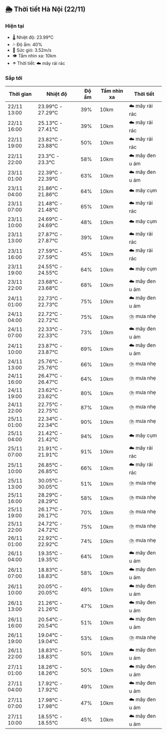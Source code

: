 ## 🌦️ Thời tiết Hà Nội (22/11)

### Hiện tại

- 🌡️ Nhiệt độ: 23.99℃
- 💦 Độ ẩm: 40%
- 💨 Sức gió: 3.52m/s
- 👁️ Tầm nhìn xa: 10km
- ☂️ Thời tiết: ☁️ mây rải rác

### Sắp tới

| Thời gian | Nhiệt độ | Độ ẩm | Tầm nhìn xa | Thời tiết |
| --- | --- | --- | --- | --- |
| 22/11 13:00 | 23.99℃ - 27.29℃ | 39% | 10km | ☁️ mây rải rác |
| 22/11 16:00 | 25.13℃ - 27.41℃ | 39% | 10km | ☁️ mây rải rác |
| 22/11 19:00 | 23.82℃ - 23.88℃ | 50% | 10km | ☁️ mây rải rác |
| 22/11 22:00 | 23.3℃ - 23.3℃ | 58% | 10km | ☁️ mây đen u ám |
| 23/11 01:00 | 22.39℃ - 22.39℃ | 63% | 10km | ☁️ mây đen u ám |
| 23/11 04:00 | 21.86℃ - 21.86℃ | 64% | 10km | ☁️ mây cụm |
| 23/11 07:00 | 21.48℃ - 21.48℃ | 65% | 10km | ☁️ mây rải rác |
| 23/11 10:00 | 24.69℃ - 24.69℃ | 48% | 10km | ☁️ mây cụm |
| 23/11 13:00 | 27.87℃ - 27.87℃ | 39% | 10km | ☁️ mây rải rác |
| 23/11 16:00 | 27.59℃ - 27.59℃ | 45% | 10km | ☁️ mây rải rác |
| 23/11 19:00 | 24.55℃ - 24.55℃ | 64% | 10km | ☁️ mây cụm |
| 23/11 22:00 | 23.68℃ - 23.68℃ | 68% | 10km | ☁️ mây đen u ám |
| 24/11 01:00 | 22.73℃ - 22.73℃ | 75% | 10km | ☁️ mây đen u ám |
| 24/11 04:00 | 22.72℃ - 22.72℃ | 75% | 10km | ⛈️ mưa nhẹ |
| 24/11 07:00 | 22.33℃ - 22.33℃ | 73% | 10km | ☁️ mây đen u ám |
| 24/11 10:00 | 23.87℃ - 23.87℃ | 69% | 10km | ☁️ mây đen u ám |
| 24/11 13:00 | 25.76℃ - 25.76℃ | 66% | 10km | ⛈️ mưa nhẹ |
| 24/11 16:00 | 26.47℃ - 26.47℃ | 64% | 10km | ⛈️ mưa nhẹ |
| 24/11 19:00 | 23.62℃ - 23.62℃ | 80% | 10km | ⛈️ mưa nhẹ |
| 24/11 22:00 | 22.75℃ - 22.75℃ | 87% | 10km | ⛈️ mưa nhẹ |
| 25/11 01:00 | 22.34℃ - 22.34℃ | 90% | 10km | ⛈️ mưa nhẹ |
| 25/11 04:00 | 21.42℃ - 21.42℃ | 94% | 10km | ☁️ mây cụm |
| 25/11 07:00 | 21.91℃ - 21.91℃ | 91% | 10km | ☁️ mây rải rác |
| 25/11 10:00 | 26.85℃ - 26.85℃ | 66% | 10km | ☁️ mây rải rác |
| 25/11 13:00 | 30.05℃ - 30.05℃ | 51% | 10km | ⛈️ mưa nhẹ |
| 25/11 16:00 | 28.29℃ - 28.29℃ | 58% | 10km | ⛈️ mưa nhẹ |
| 25/11 19:00 | 26.17℃ - 26.17℃ | 70% | 10km | ⛈️ mưa nhẹ |
| 25/11 22:00 | 24.72℃ - 24.72℃ | 75% | 10km | ⛈️ mưa nhẹ |
| 26/11 01:00 | 22.92℃ - 22.92℃ | 74% | 10km | ⛈️ mưa nhẹ |
| 26/11 04:00 | 19.35℃ - 19.35℃ | 64% | 10km | ☁️ mây đen u ám |
| 26/11 07:00 | 18.83℃ - 18.83℃ | 58% | 10km | ☁️ mây đen u ám |
| 26/11 10:00 | 20.05℃ - 20.05℃ | 49% | 10km | ☁️ mây đen u ám |
| 26/11 13:00 | 21.26℃ - 21.26℃ | 47% | 10km | ☁️ mây đen u ám |
| 26/11 16:00 | 20.54℃ - 20.54℃ | 51% | 10km | ☁️ mây đen u ám |
| 26/11 19:00 | 19.04℃ - 19.04℃ | 53% | 10km | ⛈️ mưa nhẹ |
| 26/11 22:00 | 18.83℃ - 18.83℃ | 50% | 10km | ☁️ mây đen u ám |
| 27/11 01:00 | 18.26℃ - 18.26℃ | 50% | 10km | ☁️ mây đen u ám |
| 27/11 04:00 | 17.92℃ - 17.92℃ | 49% | 10km | ☁️ mây đen u ám |
| 27/11 07:00 | 17.98℃ - 17.98℃ | 47% | 10km | ☁️ mây đen u ám |
| 27/11 10:00 | 18.55℃ - 18.55℃ | 45% | 10km | ☁️ mây đen u ám |
